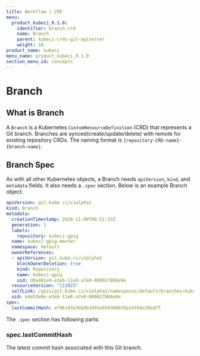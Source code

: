 ```yaml
---
title: Workflow | CRD
menu:
  product_kubeci_0.1.0:
    identifier: branch-crd
    name: Branch
    parent: kubeci-crds-git-apiserver
    weight: 10
product_name: kubeci
menu_name: product_kubeci_0.1.0
section_menu_id: concepts
---
```


# Branch

## What is Branch

A `Branch` is a Kubernetes `CustomResourceDefinition` (CRD) that represents a Git branch. Branches are synced(create/update/delete) with remote for existing repository CRDs. The naming format is `{repository-CRD-name}-{branch-name}`.

## Branch Spec

As with all other Kubernetes objects, a Branch needs `apiVersion`, `kind`, and `metadata` fields. It also needs a `.spec` section. Below is an example Branch object:

```yaml
apiVersion: git.kube.ci/v1alpha1
kind: Branch
metadata:
  creationTimestamp: 2018-11-09T06:51:33Z
  generation: 1
  labels:
    repository: kubeci-gpig
  name: kubeci-gpig-master
  namespace: default
  ownerReferences:
  - apiVersion: git.kube.ci/v1alpha1
    blockOwnerDeletion: true
    kind: Repository
    name: kubeci-gpig
    uid: d0a491e9-e3eb-11e8-a7e0-080027868e9e
  resourceVersion: "111023"
  selfLink: /apis/git.kube.ci/v1alpha1/namespaces/default/branches/kubeci-gpig-master
  uid: e4e53e0e-e3eb-11e8-a7e0-080027868e9e
spec:
  lastCommitHash: ef96193e5bb9b3d95e859300670a19f0de38ed7f
```

The `.spec` section has following parts:

### spec.lastCommitHash

The latest commit hash associated with this Git branch.